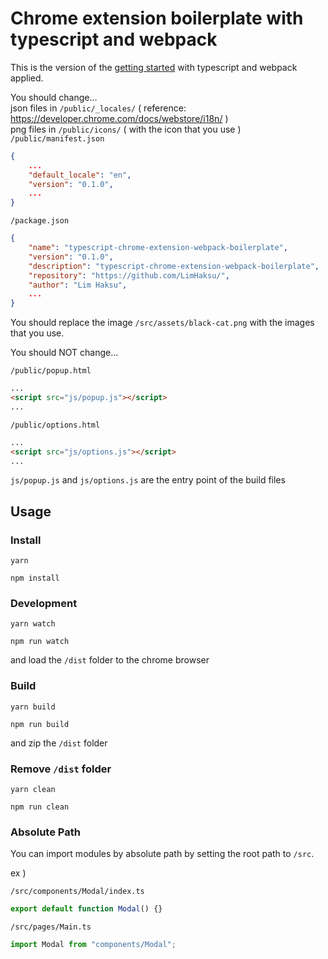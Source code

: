 # Chrome extension boilerplate with typescript and webpack

This is the version of the [getting started](https://developer.chrome.com/docs/extensions/mv3/getstarted/) with typescript and webpack applied.

You should change...  
json files in `/public/_locales/` ( reference: https://developer.chrome.com/docs/webstore/i18n/ )  
png files in `/public/icons/` ( with the icon that you use )  
`/public/manifest.json`

```json
{
    ...
    "default_locale": "en",
    "version": "0.1.0",
    ...
}

```

`/package.json`

```json
{
    "name": "typescript-chrome-extension-webpack-boilerplate",
    "version": "0.1.0",
    "description": "typescript-chrome-extension-webpack-boilerplate",
    "repository": "https://github.com/LimHaksu/",
    "author": "Lim Haksu",
    ...
}
```

You should replace the image `/src/assets/black-cat.png` with the images that you use.

You should NOT change...

`/public/popup.html`

```html
...
<script src="js/popup.js"></script>
...
```

`/public/options.html`

```html
...
<script src="js/options.js"></script>
...
```

`js/popup.js` and `js/options.js` are the entry point of the build files

## Usage

### Install

```shell
yarn
```

```shell
npm install
```

### Development

```shell
yarn watch
```

```shell
npm run watch
```

and load the `/dist` folder to the chrome browser

### Build

```shell
yarn build
```

```shell
npm run build
```

and zip the `/dist` folder

### Remove `/dist` folder

```shell
yarn clean
```

```
npm run clean
```

### Absolute Path

You can import modules by absolute path by setting the root path to `/src`.

ex )

`/src/components/Modal/index.ts`

```js
export default function Modal() {}
```

`/src/pages/Main.ts `

```js
import Modal from "components/Modal";
```
